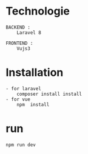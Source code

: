 # Technologie
    BACKEND :
        Laravel 8

    FRONTEND :
        Vujs3

# Installation
    - for laravel 
        composer install install
    - for vue 
        npm  install

# run
    npm run dev
